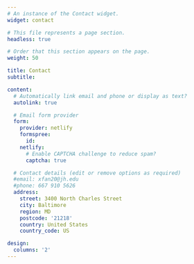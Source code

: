 ```yaml
---
# An instance of the Contact widget.
widget: contact

# This file represents a page section.
headless: true

# Order that this section appears on the page.
weight: 50

title: Contact
subtitle:

content:
  # Automatically link email and phone or display as text?
  autolink: true

  # Email form provider
  form:
    provider: netlify
    formspree:
      id:
    netlify:
      # Enable CAPTCHA challenge to reduce spam?
      captcha: true

  # Contact details (edit or remove options as required)
  #email: xfan20@jh.edu
  #phone: 667 910 5626
  address:
    street: 3400 North Charles Street
    city: Baltimore
    region: MD
    postcode: '21218'
    country: United States
    country_code: US

design:
  columns: '2'
---
```

